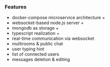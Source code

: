 ### Features
- docker-compose microservice architecture +
- websocket-based node.js server +
- mongodb as storage +
- typescript realization +
- real-time communication via websocket
- multirooms & public chat
- user typing hint
- list of connected users
- messages deletion & editing
